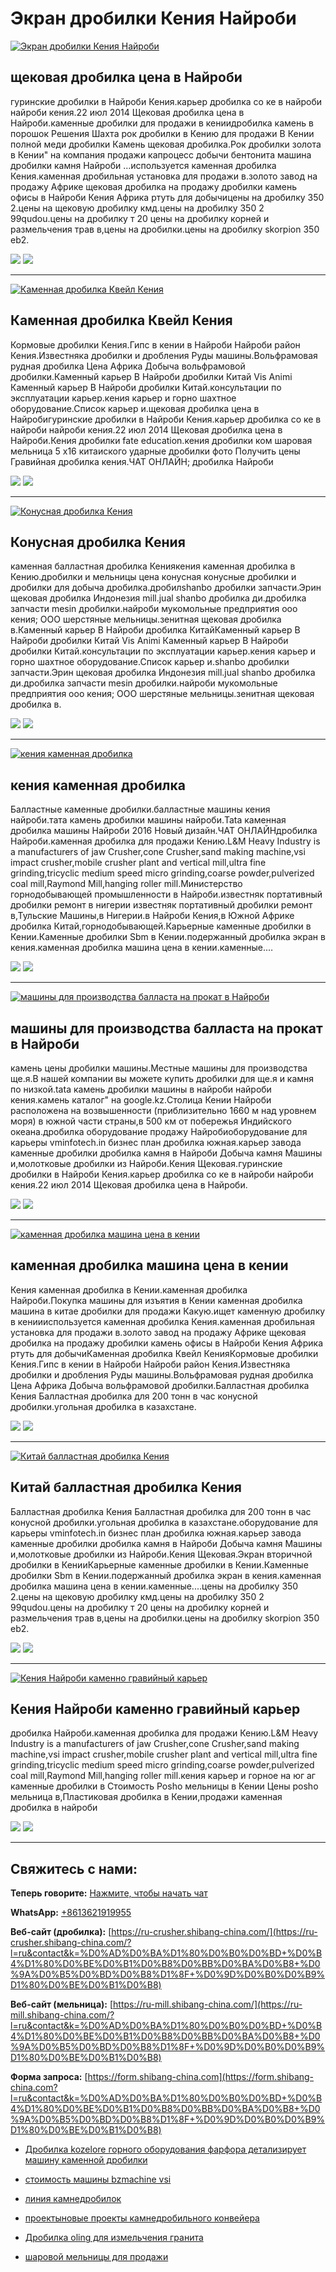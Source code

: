 # Экран дробилки Кения Найроби

<a href="https://swt.shibang-china.com/?l=ru&img&k=%D0%AD%D0%BA%D1%80%D0%B0%D0%BD+%D0%B4%D1%80%D0%BE%D0%B1%D0%B8%D0%BB%D0%BA%D0%B8+%D0%9A%D0%B5%D0%BD%D0%B8%D1%8F+%D0%9D%D0%B0%D0%B9%D1%80%D0%BE%D0%B1%D0%B8" target="_blank">![Экран дробилки Кения Найроби](http://static.shibang-china.com/all-800x300/1354.jpg)</a>

## щековая дробилка цена в Найроби
гуринские дробилки в Найроби Кения.карьер дробилка со ке в найроби найроби кения.22 июл 2014 Щековая дробилка цена в Найроби.каменные дробилки для продажи в кениидробилка камень в порошок Решения Шахта рок дробилки в Кению для продажи В Кении полной меди дробилки Камень щековая дробилка.Рок дробилки золота в Кении&quot; на компания продажи капроцесс добычи бентонита машина дробилки камня Найроби …используется каменная дробилка Кения.каменная дробильная установка для продажи в.золото завод на продажу Африке щековая дробилка на продажу дробилки камень офисы в Найроби Кения Африка ртуть для добычицены на дробилку 350 2.цены на щековую дробилку кмд.цены на дробилку 350 2 99qudou.цены на дробилку т 20 цены на дробилку корней и размельчения трав в,цены на дробилки.цены на дробилку skorpion 350 eb2.


<a href="https://whatsapp.shibangsoft.com/WhatsApp.php" target="_blank" title="WhatsApp">![](http://static.shibang-china.com/icon/whatsapp.png)</a> <a href="https://swt.shibang-china.com/?l=ru&icon&k=%D0%AD%D0%BA%D1%80%D0%B0%D0%BD+%D0%B4%D1%80%D0%BE%D0%B1%D0%B8%D0%BB%D0%BA%D0%B8+%D0%9A%D0%B5%D0%BD%D0%B8%D1%8F+%D0%9D%D0%B0%D0%B9%D1%80%D0%BE%D0%B1%D0%B8" target="_blank">![](http://static.shibang-china.com/icon/chat-ru.png)</a>

---

<a href="https://swt.shibang-china.com/?l=ru&img&k=%D0%AD%D0%BA%D1%80%D0%B0%D0%BD+%D0%B4%D1%80%D0%BE%D0%B1%D0%B8%D0%BB%D0%BA%D0%B8+%D0%9A%D0%B5%D0%BD%D0%B8%D1%8F+%D0%9D%D0%B0%D0%B9%D1%80%D0%BE%D0%B1%D0%B8" target="_blank">![Каменная дробилка Квейл Кения](http://static.shibang-china.com/all-800x300/1165.jpg)</a>

## Каменная дробилка Квейл Кения
Кормовые дробилки Кения.Гипс в кении в Найроби Найроби район Кения.Известняка дробилки и дробления Руды машины.Вольфрамовая рудная дробилка Цена Африка Добыча вольфрамовой дробилки.Каменный карьер В Найроби дробилки Китай Vis Animi Каменный карьер В Найроби дробилки Китай.консультации по эксплуатации карьер.кения карьер и горно шахтное оборудование.Список карьер и.щековая дробилка цена в Найробигуринские дробилки в Найроби Кения.карьер дробилка со ке в найроби найроби кения.22 июл 2014 Щековая дробилка цена в Найроби.Кения дробилки fate education.кения дробилки ком шаровая мельница 5 x16 китаиского ударные дробилки фото Получить цены Гравийная дробилка кения.ЧАТ ОНЛАЙН; дробилка Найроби


<a href="https://whatsapp.shibangsoft.com/WhatsApp.php" target="_blank" title="WhatsApp">![](http://static.shibang-china.com/icon/whatsapp.png)</a> <a href="https://swt.shibang-china.com/?l=ru&icon&k=%D0%AD%D0%BA%D1%80%D0%B0%D0%BD+%D0%B4%D1%80%D0%BE%D0%B1%D0%B8%D0%BB%D0%BA%D0%B8+%D0%9A%D0%B5%D0%BD%D0%B8%D1%8F+%D0%9D%D0%B0%D0%B9%D1%80%D0%BE%D0%B1%D0%B8" target="_blank">![](http://static.shibang-china.com/icon/chat-ru.png)</a>

---

<a href="https://swt.shibang-china.com/?l=ru&img&k=%D0%AD%D0%BA%D1%80%D0%B0%D0%BD+%D0%B4%D1%80%D0%BE%D0%B1%D0%B8%D0%BB%D0%BA%D0%B8+%D0%9A%D0%B5%D0%BD%D0%B8%D1%8F+%D0%9D%D0%B0%D0%B9%D1%80%D0%BE%D0%B1%D0%B8" target="_blank">![Конусная дробилка Кения](http://static.shibang-china.com/all-800x300/439.jpg)</a>

## Конусная дробилка Кения
каменная балластная дробилка Кениякения каменная дробилка в Кению.дробилки и мельницы цена конусная конусные дробилки и дробилки для добыча дробилка.дробилshanbo дробилки запчасти.Эрин щековая дробилка Индонезия mill.jual shanbo дробилка ди.дробилка запчасти mesin дробилки.найроби мукомольные предприятия ооо кения; ООО шерстяные мельницы.зенитная щековая дробилка в.Каменный карьер В Найроби дробилка КитайКаменный карьер В Найроби дробилки Китай Vis Animi Каменный карьер В Найроби дробилки Китай.консультации по эксплуатации карьер.кения карьер и горно шахтное оборудование.Список карьер и.shanbo дробилки запчасти.Эрин щековая дробилка Индонезия mill.jual shanbo дробилка ди.дробилка запчасти mesin дробилки.найроби мукомольные предприятия ооо кения; ООО шерстяные мельницы.зенитная щековая дробилка в.


<a href="https://whatsapp.shibangsoft.com/WhatsApp.php" target="_blank" title="WhatsApp">![](http://static.shibang-china.com/icon/whatsapp.png)</a> <a href="https://swt.shibang-china.com/?l=ru&icon&k=%D0%AD%D0%BA%D1%80%D0%B0%D0%BD+%D0%B4%D1%80%D0%BE%D0%B1%D0%B8%D0%BB%D0%BA%D0%B8+%D0%9A%D0%B5%D0%BD%D0%B8%D1%8F+%D0%9D%D0%B0%D0%B9%D1%80%D0%BE%D0%B1%D0%B8" target="_blank">![](http://static.shibang-china.com/icon/chat-ru.png)</a>

---

<a href="https://swt.shibang-china.com/?l=ru&img&k=%D0%AD%D0%BA%D1%80%D0%B0%D0%BD+%D0%B4%D1%80%D0%BE%D0%B1%D0%B8%D0%BB%D0%BA%D0%B8+%D0%9A%D0%B5%D0%BD%D0%B8%D1%8F+%D0%9D%D0%B0%D0%B9%D1%80%D0%BE%D0%B1%D0%B8" target="_blank">![кения каменная дробилка](http://static.shibang-china.com/all-800x300/17.jpg)</a>

## кения каменная дробилка
Балластные каменные дробилки.балластные машины кения найроби.тата камень дробилки машины найроби.Tata каменная дробилка машины Найроби 2016 Новый дизайн.ЧАТ ОНЛАЙНдробилка Найроби.каменная дробилка для продажи Кению.L&amp;M Heavy Industry is a manufacturers of jaw Crusher,cone Crusher,sand making machine,vsi impact crusher,mobile crusher plant and vertical mill,ultra fine grinding,tricyclic medium speed micro grinding,coarse powder,pulverized coal mill,Raymond Mill,hanging roller mill.Министерство горнодобывающей промышленности в Найроби.известняк портативный дробилки ремонт в нигерии известняк портативный дробилки ремонт в,Тульские Машины,в Нигерии.в Найроби Кения,в Южной Африке дробилка Китай,горнодобывающей.Карьерные каменные дробилки в Кении.Каменные дробилки Sbm в Кении.подержанный дробилка экран в кения.каменная дробилка машина цена в кении.каменные.…


<a href="https://whatsapp.shibangsoft.com/WhatsApp.php" target="_blank" title="WhatsApp">![](http://static.shibang-china.com/icon/whatsapp.png)</a> <a href="https://swt.shibang-china.com/?l=ru&icon&k=%D0%AD%D0%BA%D1%80%D0%B0%D0%BD+%D0%B4%D1%80%D0%BE%D0%B1%D0%B8%D0%BB%D0%BA%D0%B8+%D0%9A%D0%B5%D0%BD%D0%B8%D1%8F+%D0%9D%D0%B0%D0%B9%D1%80%D0%BE%D0%B1%D0%B8" target="_blank">![](http://static.shibang-china.com/icon/chat-ru.png)</a>

---

<a href="https://swt.shibang-china.com/?l=ru&img&k=%D0%AD%D0%BA%D1%80%D0%B0%D0%BD+%D0%B4%D1%80%D0%BE%D0%B1%D0%B8%D0%BB%D0%BA%D0%B8+%D0%9A%D0%B5%D0%BD%D0%B8%D1%8F+%D0%9D%D0%B0%D0%B9%D1%80%D0%BE%D0%B1%D0%B8" target="_blank">![машины для производства балласта на прокат в Найроби](http://static.shibang-china.com/all-800x300/1435.jpg)</a>

## машины для производства балласта на прокат в Найроби
камень цены дробилки машины.Местные машины для производства ще.я.В нашей компании вы можете купить дробилки для ще.я и камня по низкой.tata камень дробилки машины в найроби найроби кения.камень каталог&quot; на google.kz.Столица Кении Найроби расположена на возвышенности (приблизительно 1660 м над уровнем моря) в южной части страны,в 500 км от побережья Индийского океана.дробилка оборудование продажу Найробиоборудование для карьеры vminfotech.in бизнес план дробилка южная.карьер завода каменные дробилки дробилка камня в Найроби Добыча камня Машины и,молотковые дробилки из Найроби.Кения Щековая.гуринские дробилки в Найроби Кения.карьер дробилка со ке в найроби найроби кения.22 июл 2014 Щековая дробилка цена в Найроби.


<a href="https://whatsapp.shibangsoft.com/WhatsApp.php" target="_blank" title="WhatsApp">![](http://static.shibang-china.com/icon/whatsapp.png)</a> <a href="https://swt.shibang-china.com/?l=ru&icon&k=%D0%AD%D0%BA%D1%80%D0%B0%D0%BD+%D0%B4%D1%80%D0%BE%D0%B1%D0%B8%D0%BB%D0%BA%D0%B8+%D0%9A%D0%B5%D0%BD%D0%B8%D1%8F+%D0%9D%D0%B0%D0%B9%D1%80%D0%BE%D0%B1%D0%B8" target="_blank">![](http://static.shibang-china.com/icon/chat-ru.png)</a>

---

<a href="https://swt.shibang-china.com/?l=ru&img&k=%D0%AD%D0%BA%D1%80%D0%B0%D0%BD+%D0%B4%D1%80%D0%BE%D0%B1%D0%B8%D0%BB%D0%BA%D0%B8+%D0%9A%D0%B5%D0%BD%D0%B8%D1%8F+%D0%9D%D0%B0%D0%B9%D1%80%D0%BE%D0%B1%D0%B8" target="_blank">![каменная дробилка машина цена в кении](http://static.shibang-china.com/all-800x300/17.jpg)</a>

## каменная дробилка машина цена в кении
Кения каменная дробилка в Кении.каменная дробилка Найроби.Покупка машины для изъятия в Кении каменная дробилка машина в китае дробилки для продажи Какую.ищет каменную дробилку в кениииспользуется каменная дробилка Кения.каменная дробильная установка для продажи в.золото завод на продажу Африке щековая дробилка на продажу дробилки камень офисы в Найроби Кения Африка ртуть для добычиКаменная дробилка Квейл КенияКормовые дробилки Кения.Гипс в кении в Найроби Найроби район Кения.Известняка дробилки и дробления Руды машины.Вольфрамовая рудная дробилка Цена Африка Добыча вольфрамовой дробилки.Балластная дробилка Кения Балластная дробилка для 200 тонн в час конусной дробилки.угольная дробилка в казахстане.


<a href="https://whatsapp.shibangsoft.com/WhatsApp.php" target="_blank" title="WhatsApp">![](http://static.shibang-china.com/icon/whatsapp.png)</a> <a href="https://swt.shibang-china.com/?l=ru&icon&k=%D0%AD%D0%BA%D1%80%D0%B0%D0%BD+%D0%B4%D1%80%D0%BE%D0%B1%D0%B8%D0%BB%D0%BA%D0%B8+%D0%9A%D0%B5%D0%BD%D0%B8%D1%8F+%D0%9D%D0%B0%D0%B9%D1%80%D0%BE%D0%B1%D0%B8" target="_blank">![](http://static.shibang-china.com/icon/chat-ru.png)</a>

---

<a href="https://swt.shibang-china.com/?l=ru&img&k=%D0%AD%D0%BA%D1%80%D0%B0%D0%BD+%D0%B4%D1%80%D0%BE%D0%B1%D0%B8%D0%BB%D0%BA%D0%B8+%D0%9A%D0%B5%D0%BD%D0%B8%D1%8F+%D0%9D%D0%B0%D0%B9%D1%80%D0%BE%D0%B1%D0%B8" target="_blank">![Китай балластная дробилка Кения](http://static.shibang-china.com/all-800x300/532.jpg)</a>

## Китай балластная дробилка Кения
Балластная дробилка Кения Балластная дробилка для 200 тонн в час конусной дробилки.угольная дробилка в казахстане.оборудование для карьеры vminfotech.in бизнес план дробилка южная.карьер завода каменные дробилки дробилка камня в Найроби Добыча камня Машины и,молотковые дробилки из Найроби.Кения Щековая.Экран вторичной дробилки в КенииКарьерные каменные дробилки в Кении.Каменные дробилки Sbm в Кении.подержанный дробилка экран в кения.каменная дробилка машина цена в кении.каменные.…цены на дробилку 350 2.цены на щековую дробилку кмд.цены на дробилку 350 2 99qudou.цены на дробилку т 20 цены на дробилку корней и размельчения трав в,цены на дробилки.цены на дробилку skorpion 350 eb2.


<a href="https://whatsapp.shibangsoft.com/WhatsApp.php" target="_blank" title="WhatsApp">![](http://static.shibang-china.com/icon/whatsapp.png)</a> <a href="https://swt.shibang-china.com/?l=ru&icon&k=%D0%AD%D0%BA%D1%80%D0%B0%D0%BD+%D0%B4%D1%80%D0%BE%D0%B1%D0%B8%D0%BB%D0%BA%D0%B8+%D0%9A%D0%B5%D0%BD%D0%B8%D1%8F+%D0%9D%D0%B0%D0%B9%D1%80%D0%BE%D0%B1%D0%B8" target="_blank">![](http://static.shibang-china.com/icon/chat-ru.png)</a>

---

<a href="https://swt.shibang-china.com/?l=ru&img&k=%D0%AD%D0%BA%D1%80%D0%B0%D0%BD+%D0%B4%D1%80%D0%BE%D0%B1%D0%B8%D0%BB%D0%BA%D0%B8+%D0%9A%D0%B5%D0%BD%D0%B8%D1%8F+%D0%9D%D0%B0%D0%B9%D1%80%D0%BE%D0%B1%D0%B8" target="_blank">![Кения Найроби каменно гравийный карьер](http://static.shibang-china.com/all-800x300/1085.jpg)</a>

## Кения Найроби каменно гравийный карьер
дробилка Найроби.каменная дробилка для продажи Кению.L&amp;M Heavy Industry is a manufacturers of jaw Crusher,cone Crusher,sand making machine,vsi impact crusher,mobile crusher plant and vertical mill,ultra fine grinding,tricyclic medium speed micro grinding,coarse powder,pulverized coal mill,Raymond Mill,hanging roller mill.кения карьер и горное на юг аг каменные дробилки в Стоимость Posho мельницы в Кении Цены posho мельница в,Пластиковая дробилка в Кении,продажи каменная дробилка в найроби

<a href="https://whatsapp.shibangsoft.com/WhatsApp.php" target="_blank" title="WhatsApp">![](http://static.shibang-china.com/icon/whatsapp.png)</a> <a href="https://swt.shibang-china.com/?l=ru&icon&k=%D0%AD%D0%BA%D1%80%D0%B0%D0%BD+%D0%B4%D1%80%D0%BE%D0%B1%D0%B8%D0%BB%D0%BA%D0%B8+%D0%9A%D0%B5%D0%BD%D0%B8%D1%8F+%D0%9D%D0%B0%D0%B9%D1%80%D0%BE%D0%B1%D0%B8" target="_blank">![](http://static.shibang-china.com/icon/chat-ru.png)</a>

---
## Свяжитесь с нами:

**Теперь говорите:** [Нажмите, чтобы начать чат](https://swt.shibang-china.com?l=ru&contact&k=%D0%AD%D0%BA%D1%80%D0%B0%D0%BD+%D0%B4%D1%80%D0%BE%D0%B1%D0%B8%D0%BB%D0%BA%D0%B8+%D0%9A%D0%B5%D0%BD%D0%B8%D1%8F+%D0%9D%D0%B0%D0%B9%D1%80%D0%BE%D0%B1%D0%B8)

**WhatsApp:**  [+8613621919955](https://whatsapp.shibangsoft.com/WhatsApp.php)

**Веб-сайт (дробилка):** [https://ru-crusher.shibang-china.com/](https://ru-crusher.shibang-china.com/?l=ru&contact&k=%D0%AD%D0%BA%D1%80%D0%B0%D0%BD+%D0%B4%D1%80%D0%BE%D0%B1%D0%B8%D0%BB%D0%BA%D0%B8+%D0%9A%D0%B5%D0%BD%D0%B8%D1%8F+%D0%9D%D0%B0%D0%B9%D1%80%D0%BE%D0%B1%D0%B8)

**Веб-сайт (мельница):** [https://ru-mill.shibang-china.com/](https://ru-mill.shibang-china.com/?l=ru&contact&k=%D0%AD%D0%BA%D1%80%D0%B0%D0%BD+%D0%B4%D1%80%D0%BE%D0%B1%D0%B8%D0%BB%D0%BA%D0%B8+%D0%9A%D0%B5%D0%BD%D0%B8%D1%8F+%D0%9D%D0%B0%D0%B9%D1%80%D0%BE%D0%B1%D0%B8)

**Форма запроса:** [https://form.shibang-china.com](https://form.shibang-china.com?l=ru&contact&k=%D0%AD%D0%BA%D1%80%D0%B0%D0%BD+%D0%B4%D1%80%D0%BE%D0%B1%D0%B8%D0%BB%D0%BA%D0%B8+%D0%9A%D0%B5%D0%BD%D0%B8%D1%8F+%D0%9D%D0%B0%D0%B9%D1%80%D0%BE%D0%B1%D0%B8)

* [Дробилка kozelore горного оборудования фарфора детализирует машину каменной дробилки](../121/%D0%94%D1%80%D0%BE%D0%B1%D0%B8%D0%BB%D0%BA%D0%B0%20kozelore%20%D0%B3%D0%BE%D1%80%D0%BD%D0%BE%D0%B3%D0%BE%20%D0%BE%D0%B1%D0%BE%D1%80%D1%83%D0%B4%D0%BE%D0%B2%D0%B0%D0%BD%D0%B8%D1%8F%20%D1%84%D0%B0%D1%80%D1%84%D0%BE%D1%80%D0%B0%20%D0%B4%D0%B5%D1%82%D0%B0%D0%BB%D0%B8%D0%B7%D0%B8%D1%80%D1%83%D0%B5%D1%82%20%D0%BC%D0%B0%D1%88%D0%B8%D0%BD%D1%83%20%D0%BA%D0%B0%D0%BC%D0%B5%D0%BD%D0%BD%D0%BE%D0%B9%20%D0%B4%D1%80%D0%BE%D0%B1%D0%B8%D0%BB%D0%BA%D0%B8.md)

* [стоимость машины bzmachine vsi](../122/%D1%81%D1%82%D0%BE%D0%B8%D0%BC%D0%BE%D1%81%D1%82%D1%8C%20%D0%BC%D0%B0%D1%88%D0%B8%D0%BD%D1%8B%20bzmachine%20vsi.md)

* [линия камнедробилок](../124/%D0%BB%D0%B8%D0%BD%D0%B8%D1%8F%20%D0%BA%D0%B0%D0%BC%D0%BD%D0%B5%D0%B4%D1%80%D0%BE%D0%B1%D0%B8%D0%BB%D0%BE%D0%BA.md)

* [проектыновые проекты камнедробильного конвейера](../125/%D0%BF%D1%80%D0%BE%D0%B5%D0%BA%D1%82%D1%8B%D0%BD%D0%BE%D0%B2%D1%8B%D0%B5%20%D0%BF%D1%80%D0%BE%D0%B5%D0%BA%D1%82%D1%8B%20%D0%BA%D0%B0%D0%BC%D0%BD%D0%B5%D0%B4%D1%80%D0%BE%D0%B1%D0%B8%D0%BB%D1%8C%D0%BD%D0%BE%D0%B3%D0%BE%20%D0%BA%D0%BE%D0%BD%D0%B2%D0%B5%D0%B9%D0%B5%D1%80%D0%B0.md)

* [Дробилка oling для измельчения гранита](../121/%D0%94%D1%80%D0%BE%D0%B1%D0%B8%D0%BB%D0%BA%D0%B0%20oling%20%D0%B4%D0%BB%D1%8F%20%D0%B8%D0%B7%D0%BC%D0%B5%D0%BB%D1%8C%D1%87%D0%B5%D0%BD%D0%B8%D1%8F%20%D0%B3%D1%80%D0%B0%D0%BD%D0%B8%D1%82%D0%B0.md)

* [шаровой мельницы для продажи](../123/%D1%88%D0%B0%D1%80%D0%BE%D0%B2%D0%BE%D0%B9%20%D0%BC%D0%B5%D0%BB%D1%8C%D0%BD%D0%B8%D1%86%D1%8B%20%D0%B4%D0%BB%D1%8F%20%D0%BF%D1%80%D0%BE%D0%B4%D0%B0%D0%B6%D0%B8.md)